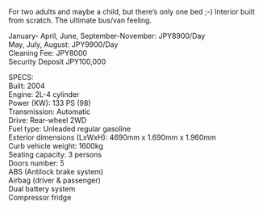For two adults and maybe a child, but there’s only one bed ;-) Interior built from scratch. The ultimate bus/van feeling.

January- April, June, September-November: JPY8900/Day  
May, July, August: JPY9900/Day  
Cleaning Fee: JPY8000  
Security Deposit JPY100,000  

SPECS:  
Built: 2004  
Engine: 2L-4 cylinder  
Power (KW): 133 PS (98)  
Transmission: Automatic  
Drive: Rear-wheel 2WD  
Fuel type: Unleaded regular gasoline  
Exterior dimensions (LxWxH): 4690mm x 1.690mm x 1.960mm  
Curb vehicle weight: 1600kg  
Seating capacity: 3 persons  
Doors number: 5  
ABS (Antilock brake system)  
Airbag (driver & passenger)  
Dual battery system  
Compressor fridge  